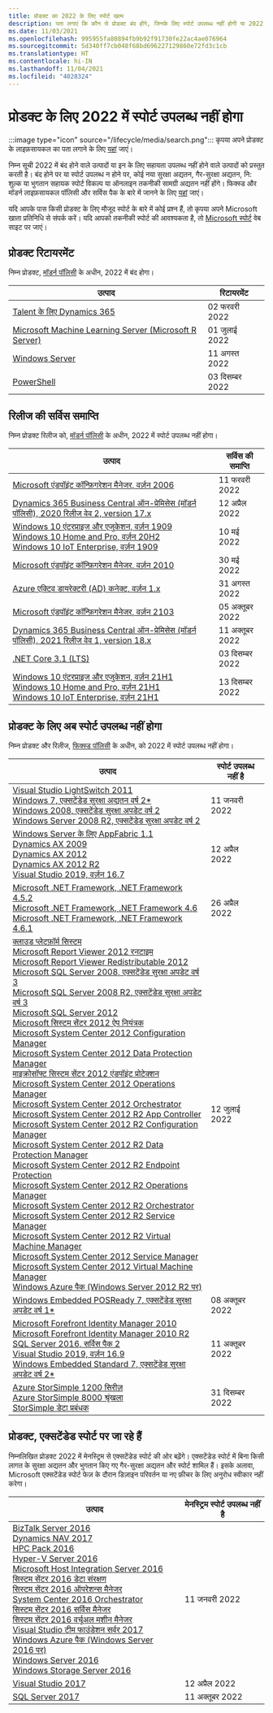 ```yaml
---
title: प्रोडक्ट का 2022 के लिए स्पोर्ट खत्म
description: पता लगाएं कि कौन से प्रोडक्ट बंद होंगे, जिनके लिए स्पोर्ट उपलब्ध नहीं होगी या 2022 में मेनस्ट्रिम स्पोर्ट से एक्सटेंडेड स्पोर्ट में आगे बढ़ेंगे।
ms.date: 11/03/2021
ms.openlocfilehash: 995955fa80894fb9b92f91730fe22ac4ae076964
ms.sourcegitcommit: 5d340ff7cb048f68bd696227129860e72fd3c1cb
ms.translationtype: HT
ms.contentlocale: hi-IN
ms.lasthandoff: 11/04/2021
ms.locfileid: "4028324"
---
```

# <a name="products-ending-support-in-2022"></a>प्रोडक्ट के लिए 2022 में स्पोर्ट उपलब्ध नहीं होगा

:::image type="icon" source="/lifecycle/media/search.png":::
कृपया अपने प्रोडक्ट के लाइफ़सायकल का पता लगाने के लिए [यहां](/lifecycle/products/) जाएं।

निम्न सूची 2022 में बंद होने वाले उत्पादों या इन के लिए सहायता उपलब्ध नहीं होने वाले उत्पादों को प्रस्तुत करती है। बंद होने पर या स्पोर्ट उपलब्ध न होने पर, कोई नया सुरक्षा अद्यतन, गैर-सुरक्षा अद्यतन, नि: शुल्क या भुगतान सहायक स्पोर्ट विकल्प या ऑनलाइन तकनीकी सामग्री अद्यतन नहीं होंगे। फिक्स्ड और मॉडर्न लाइफ़सायकल पॉलिसी और सर्विस पैक के बारे में जानने के लिए [यहां](/lifecycle/overview/product-end-of-support-overview) जाएं।

यदि आपके पास किसी प्रोडक्ट के लिए मौजूद स्पोर्ट के बारे में कोई प्रश्न हैं, तो कृपया अपने Microsoft खाता प्रतिनिधि से संपर्क करें। यदि आपको तकनीकी स्पोर्ट की आवश्यकता है, तो [Microsoft स्पोर्ट](https://support.microsoft.com/contactus/?ws=support) वेब साइट पर जाएं।

## <a name="product-retirements"></a>प्रोडक्ट रिटायरमेंट

निम्न प्रोडक्ट, [मॉडर्न पॉलिसी](/lifecycle/policies/modern) के अधीन, 2022 में बंद होगा।

| उत्पाद | रिटायरमेंट |
| --- | --- |
| [Talent के लिए Dynamics 365](/lifecycle/products/dynamics-365-for-talent?branch=live)<br> | 02 फरवरी 2022 |
| [Microsoft Machine Learning Server (Microsoft R Server)](/lifecycle/products/microsoft-machine-learning-server-microsoft-r-server?branch=live)<br> | 01 जुलाई 2022 |
| [Windows Server](/lifecycle/products/windows-server?branch=live)<br> | 11 अगस्त 2022 |
| [PowerShell](/lifecycle/products/powershell?branch=live)<br> | 03 दिसम्बर 2022 |


## <a name="release-end-of-servicing"></a>रिलीज की सर्विस समाप्ति

निम्न प्रोडक्ट रिलीज को, [मॉडर्न पॉलिसी](/lifecycle/policies/modern) के अधीन, 2022 में स्पोर्ट उपलब्ध नहीं होगा।

| उत्पाद | सर्विस की समाप्ति |
| --- | --- |
| [Microsoft एंडपॉइंट कॉन्फ़िगरेशन मैनेजर, वर्ज़न 2006](/lifecycle/products/microsoft-endpoint-configuration-manager?branch=live)<br> | 11 फरवरी 2022 |
| [Dynamics 365 Business Central ऑन-प्रेमिसेस (मॉडर्न पॉलिसी), 2020 रिलीज वेव 2, version 17.x](/lifecycle/products/dynamics-365-business-central-onpremises-modern-policy?branch=live)<br> | 12 अप्रैल 2022 |
| [Windows 10 एंटरप्राइज और एजुकेशन, वर्ज़न 1909](/lifecycle/products/windows-10-enterprise-and-education?branch=live)<br>[Windows 10 Home and Pro, वर्ज़न 20H2](/lifecycle/products/windows-10-home-and-pro?branch=live)<br>[Windows 10 IoT Enterprise, वर्ज़न 1909](/lifecycle/products/windows-10-iot-enterprise?branch=live)<br> | 10 मई 2022 |
| [Microsoft एंडपॉइंट कॉन्फ़िगरेशन मैनेजर, वर्ज़न 2010](/lifecycle/products/microsoft-endpoint-configuration-manager?branch=live)<br> | 30 मई 2022 |
| [Azure एक्टिव डायरेक्टरी (AD) कनेक्ट, वर्ज़न 1.x](/lifecycle/products/azure-active-directory-ad-connect?branch=live)<br> | 31 अगस्त 2022 |
| [Microsoft एंडपॉइंट कॉन्फ़िगरेशन मैनेजर, वर्ज़न 2103](/lifecycle/products/microsoft-endpoint-configuration-manager?branch=live)<br> | 05 अक्तूबर 2022 |
| [Dynamics 365 Business Central ऑन-प्रेमिसेस (मॉडर्न पॉलिसी), 2021 रिलीज वेव 1, version 18.x](/lifecycle/products/dynamics-365-business-central-onpremises-modern-policy?branch=live)<br> | 11 अक्तूबर 2022 |
| [.NET Core 3.1 (LTS)](/lifecycle/products/microsoft-net-and-net-core?branch=live)<br> | 03 दिसम्बर 2022 |
| [Windows 10 एंटरप्राइज और एजुकेशन, वर्ज़न 21H1](/lifecycle/products/windows-10-enterprise-and-education?branch=live)<br>[Windows 10 Home and Pro, वर्ज़न 21H1](/lifecycle/products/windows-10-home-and-pro?branch=live)<br>[Windows 10 IoT Enterprise, वर्ज़न 21H1](/lifecycle/products/windows-10-iot-enterprise?branch=live)<br> | 13 दिसम्बर 2022 |


## <a name="products-reaching-end-of-support"></a>प्रोडक्ट के लिए अब स्पोर्ट उपलब्ध नहीं होगा

निम्न प्रोडक्ट और रिलीज, [फिक्स्ड पॉलिसी](/lifecycle/policies/fixed) के अधीन, को 2022 में स्पोर्ट उपलब्ध नहीं होगा।

| उत्पाद | स्पोर्ट उपलब्ध नहीं है |
| --- | --- |
| [Visual Studio LightSwitch 2011](/lifecycle/products/visual-studio-lightswitch-2011?branch=live)<br>[Windows 7, एक्सटेंडेड सुरक्षा अद्यतन वर्ष 2*](/lifecycle/products/windows-7?branch=live)<br>[Windows 2008, एक्सटेंडेड सुरक्षा अपडेट वर्ष 2](/lifecycle/products/windows-server-2008?branch=live)<br>[Windows Server 2008 R2, एक्सटेंडेड सुरक्षा अपडेट वर्ष 2](/lifecycle/products/windows-server-2008-r2?branch=live)<br> | 11 जनवरी 2022 |
| [Windows Server के लिए AppFabric 1.1](/lifecycle/products/appfabric-11-for-windows-server?branch=live)<br>[Dynamics AX 2009](/lifecycle/products/dynamics-ax-2009?branch=live)<br>[Dynamics AX 2012](/lifecycle/products/dynamics-ax-2012?branch=live)<br>[Dynamics AX 2012 R2](/lifecycle/products/dynamics-ax-2012-r2?branch=live)<br>[Visual Studio 2019, वर्ज़न 16.7](/lifecycle/products/visual-studio-2019?branch=live)<br> | 12 अप्रैल 2022 |
| [Microsoft .NET Framework, .NET Framework 4.5.2](/lifecycle/products/microsoft-net-framework?branch=live)<br>[Microsoft .NET Framework, .NET Framework 4.6](/lifecycle/products/microsoft-net-framework?branch=live)<br>[Microsoft .NET Framework, .NET Framework 4.6.1](/lifecycle/products/microsoft-net-framework?branch=live)<br> | 26 अप्रैल 2022 |
| [क्लाउड प्लेटफ़ॉर्म सिस्टम](/lifecycle/products/cloud-platform-system?branch=live)<br>[Microsoft Report Viewer 2012 रनटाइम](/lifecycle/products/microsoft-report-viewer-2012-runtime?branch=live)<br>[Microsoft Report Viewer Redistributable 2012](/lifecycle/products/microsoft-report-viewer-redistributable-2012?branch=live)<br>[Microsoft SQL Server 2008, एक्सटेंडेड सुरक्षा अपडेट वर्ष 3](/lifecycle/products/microsoft-sql-server-2008?branch=live)<br>[Microsoft SQL Server 2008 R2, एक्सटेंडेड सुरक्षा अपडेट वर्ष 3](/lifecycle/products/microsoft-sql-server-2008-r2?branch=live)<br>[Microsoft SQL Server 2012](/lifecycle/products/microsoft-sql-server-2012?branch=live)<br>[Microsoft सिस्टम सेंटर 2012 ऐप नियंत्रक](/lifecycle/products/microsoft-system-center-2012-app-controller?branch=live)<br>[Microsoft System Center 2012 Configuration Manager](/lifecycle/products/microsoft-system-center-2012-configuration-manager?branch=live)<br>[Microsoft System Center 2012 Data Protection Manager](/lifecycle/products/microsoft-system-center-2012-data-protection-manager?branch=live)<br>[माइक्रोसॉफ्ट सिस्टम सेंटर 2012 एंडपॉइंट प्रोटेक्शन](/lifecycle/products/microsoft-system-center-2012-endpoint-protection?branch=live)<br>[Microsoft System Center 2012 Operations Manager](/lifecycle/products/microsoft-system-center-2012-operations-manager?branch=live)<br>[Microsoft System Center 2012 Orchestrator](/lifecycle/products/microsoft-system-center-2012-orchestrator?branch=live)<br>[Microsoft System Center 2012 R2 App Controller](/lifecycle/products/microsoft-system-center-2012-r2-app-controller?branch=live)<br>[Microsoft System Center 2012 R2 Configuration Manager](/lifecycle/products/microsoft-system-center-2012-r2-configuration-manager?branch=live)<br>[Microsoft System Center 2012 R2 Data Protection Manager](/lifecycle/products/microsoft-system-center-2012-r2-data-protection-manager?branch=live)<br>[Microsoft System Center 2012 R2 Endpoint Protection](/lifecycle/products/microsoft-system-center-2012-r2-endpoint-protection?branch=live)<br>[Microsoft System Center 2012 R2 Operations Manager](/lifecycle/products/microsoft-system-center-2012-r2-operations-manager?branch=live)<br>[Microsoft System Center 2012 R2 Orchestrator](/lifecycle/products/microsoft-system-center-2012-r2-orchestrator?branch=live)<br>[Microsoft System Center 2012 R2 Service Manager](/lifecycle/products/microsoft-system-center-2012-r2-service-manager?branch=live)<br>[Microsoft System Center 2012 R2 Virtual Machine Manager](/lifecycle/products/microsoft-system-center-2012-r2-virtual-machine-manager?branch=live)<br>[Microsoft System Center 2012 Service Manager](/lifecycle/products/microsoft-system-center-2012-service-manager?branch=live)<br>[Microsoft System Center 2012 Virtual Machine Manager](/lifecycle/products/microsoft-system-center-2012-virtual-machine-manager?branch=live)<br>[Windows Azure पैक (Windows Server 2012 R2 पर)](/lifecycle/products/windows-azure-pack-on-windows-server-2012-r2?branch=live)<br> | 12 जुलाई 2022 |
| [Windows Embedded POSReady 7, एक्सटेंडेड सुरक्षा अपडेट वर्ष 1*](/lifecycle/products/windows-embedded-posready-7?branch=live)<br> | 08 अक्तूबर 2022 |
| [Microsoft Forefront Identity Manager 2010](/lifecycle/products/microsoft-forefront-identity-manager-2010?branch=live)<br>[Microsoft Forefront Identity Manager 2010 R2](/lifecycle/products/microsoft-forefront-identity-manager-2010-r2?branch=live)<br>[SQL Server 2016, सर्विस पैक 2](/lifecycle/products/sql-server-2016?branch=live)<br>[Visual Studio 2019, वर्ज़न 16.9](/lifecycle/products/visual-studio-2019?branch=live)<br>[Windows Embedded Standard 7, एक्सटेंडेड सुरक्षा अपडेट वर्ष 2*](/lifecycle/products/windows-embedded-standard-7?branch=live)<br> | 11 अक्तूबर 2022 |
| [Azure StorSimple 1200 सिरीज़](/lifecycle/products/azure-storsimple-1200-series?branch=live)<br>[Azure StorSimple 8000 श्रृंखला](/lifecycle/products/azure-storsimple-8000-series?branch=live)<br>[StorSimple डेटा प्रबंधक](/lifecycle/products/storsimple-data-manager?branch=live)<br> | 31 दिसम्बर 2022 |


## <a name="products-moving-to-extended-support"></a>प्रोडक्ट, एक्सटेंडेड स्पोर्ट पर जा रहे हैं

निम्नलिखित प्रोडक्ट 2022 में मेनस्ट्रिम से एक्सटेंडेड स्पोर्ट की ओर बढ़ेंगे। एक्सटेंडेड स्पोर्ट में बिना किसी लागत के सुरक्षा अद्यतन और भुगतान किए गए गैर-सुरक्षा अद्यतन और स्पोर्ट शामिल हैं। इसके अलावा, Microsoft एक्सटेंडेड स्पोर्ट फेज़ के दौरान डिज़ाइन परिवर्तन या नए फ़ीचर के लिए अनुरोध स्वीकार नहीं करेगा।

| उत्पाद | मेनस्ट्रिम स्पोर्ट उपलब्ध नहीं है |
| --- | --- |
| [BizTalk Server 2016](/lifecycle/products/biztalk-server-2016?branch=live)<br>[Dynamics NAV 2017](/lifecycle/products/dynamics-nav-2017?branch=live)<br>[HPC Pack 2016](/lifecycle/products/hpc-pack-2016?branch=live)<br>[Hyper-V Server 2016](/lifecycle/products/hyperv-server-2016?branch=live)<br>[Microsoft Host Integration Server 2016](/lifecycle/products/microsoft-host-integration-server-2016?branch=live)<br>[सिस्टम सेंटर 2016 डेटा संरक्षण](/lifecycle/products/system-center-2016-data-protection?branch=live)<br>[सिस्टम सेंटर 2016 ऑपरेशन्स मैनेजर](/lifecycle/products/system-center-2016-operations-manager?branch=live)<br>[System Center 2016 Orchestrator](/lifecycle/products/system-center-2016-orchestrator?branch=live)<br>[सिस्टम सेंटर 2016 सर्विस मैनेजर](/lifecycle/products/system-center-2016-service-manager?branch=live)<br>[सिस्टम सेंटर 2016 वर्चूअल मशीन मैनेजर](/lifecycle/products/system-center-2016-virtual-machine-manager?branch=live)<br>[Visual Studio टीम फाउंडेशन सर्वर 2017](/lifecycle/products/visual-studio-team-foundation-server-2017?branch=live)<br>[Windows Azure पैक (Windows Server 2016 पर)](/lifecycle/products/windows-azure-pack-on-windows-server-2016?branch=live)<br>[Windows Server 2016](/lifecycle/products/windows-server-2016?branch=live)<br>[Windows Storage Server 2016](/lifecycle/products/windows-storage-server-2016?branch=live)<br> | 11 जनवरी 2022 |
| [Visual Studio 2017](/lifecycle/products/visual-studio-2017?branch=live)<br> | 12 अप्रैल 2022 |
| [SQL Server 2017](/lifecycle/products/sql-server-2017?branch=live)<br> | 11 अक्तूबर 2022 |

